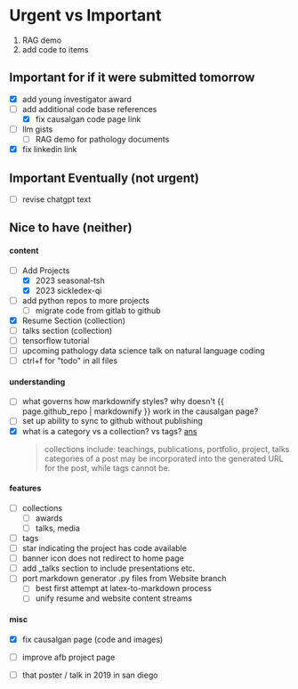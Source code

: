 
# Urgent vs Important

1. RAG demo 
2. add code to items



## Important for if it were submitted tomorrow
- [x] add young investigator award
- [ ] add additional code base references
    - [x] fix causalgan code page link
- [ ] llm gists
    - [ ] RAG demo for pathology documents
- [x] fix linkedin link

## Important Eventually (not urgent)
- [ ] revise chatgpt text



## Nice to have (neither)
#### content
- [ ] Add Projects
    - [x]  2023 seasonal-tsh
    - [x]  2023 sickledex-qi
- [ ]  add python repos to more projects 
    - [ ]  migrate code from gitlab to github
- [x]  Resume Section (collection)
- [ ]  talks section  (collection)
- [ ]  tensorflow tutorial
- [ ]  upcoming pathology data science talk on natural language coding 
- [ ] ctrl+f for "todo" in all files
#### understanding
- [ ] what governs how markdownify styles?  why doesn't {{ page.github_repo | markdownify }} work in the causalgan page?
- [ ] set up ability to sync to github without publishing
- [x] what is a category vs a collection? vs tags? [ans](https://jekyllrb.com/docs/posts/#tags-and-categories)
    > collections include: teachings, publications, portfolio, project, talks
    > categories of a post may be incorporated into the generated URL for the post, while tags cannot be.

#### features
- [ ] collections
    - [ ]  awards
    - [ ]  talks, media
- [ ] tags
- [ ]  star indicating the project has code available
- [ ]  banner icon does not redirect to home page
- [ ]  add _talks section to include presentations etc.
- [ ]  port markdown generator .py files from Website branch
    - [ ] best first attempt at latex-to-markdown process
    - [ ] unify resume and website content streams
#### misc
- [x]  fix causalgan page (code and images)
- [ ]  improve afb project page
- [ ]  that poster / talk in 2019 in san diego



